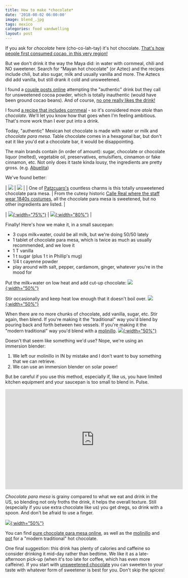 ```yaml
---
title: How to make *chocolate*
date: '2018-08-02 06:00:00'
image: blend_.jpg
tags: mexico
categories: food vandwelling
layout: post
---
```


If you ask for *chocolate* here (cho-co-lah-tay) it's hot chocolate. [That's how people first consumed cocao,  in this very region!](https://theslowmelt.com/portfolio/the-deep-origin/) 

But we don't drink it the way the Maya did: in water with cornmeal, chili and NO sweetener. Search for "Mayan hot chocolate" (or Aztec) and the recipes include chili, but also sugar, milk and usually vanilla and more. The Aztecs did add vanilla, but still drank it cold and unsweetened.

I found a [couple posts online](https://allrecipes.com/recipe/216166/xocolatl-aztec-chocolate/) attempting the "authentic" drink but they call for unsweetened cocoa powder, which is totally inauthentic (would have been ground cocao beans). And of course, [no one really likes the drink!](http://meltingmug.blogspot.com/2013/03/recipe-xocolatl-original-hot-chocolate.html)

I found [a recipe that includes cornmeal](https://theothersideofthetortilla.com/tag/chocolate-para-mesa/) - so it's considered more *atole* than *chocolate.* We'll let you know how that goes when I'm feeling ambitious. That's more work than I ever put into a drink.

Today, "authentic" Mexican hot chocolate is made with water or milk and *chocolate para mesa*. Table chocolate comes in a hexagonal bar, but don't eat it like you'd eat a chocolate bar, it would be disappointing.

The main brands contain (in order of amount): sugar, chocolate or chocolate liquor (melted), vegetable oil, preservatives, emulsifiers, cinnamon or fake cinnamon, etc. Not only does it taste kinda lousy, the ingredients are pretty gross. (e.g. [Abuelita](https://en.wikipedia.org/wiki/Abuelita))

We've found better:

| [![](/images/unsweet_chocolate_.jpg)](/images/unsweet_chocolate.jpg) | [![](/images/fancy_chocolate_.jpg)](/images/fancy_chocolate.jpg) |
| One of [Patzcuaro's](https://es.wikipedia.org/wiki/Pátzcuaro) countless charms is this totally unsweetened chocolate para mesa. | From the cutesy historic [Calle Real where the staff wear 1840s costumes](https://callereal.mx/), all the chocolate para mesa is sweetened, but no other ingredients are listed. |

| [![](/images/chocolate_ingredients_.jpg){:width="75%"}](/images/chocolate_ingredients.jpg) |  [![](/images/chocolate_instructions_.jpg){:width="80%"}](/images/chocolate_instructions.jpg) |

Finally! Here's how we make it, in a small saucepan:
* 3 cups milk+water, could be all milk, but we're doing 50/50 lately
* 1 tablet of chocolate para mesa, which is twice as much as usually recommended, and we love it
* 1 T vanilla
* 1 t sugar (plus 1 t in Phillip's mug)
* 1/4 t cayenne powder 
* play around with salt, pepper, cardamom, ginger, whatever you're in the mood for

Put the milk+water on low heat and add cut-up chocolate:
[![](/images/making_chocolate_.jpg){:width="50%"}](/images/making_chocolate.jpg)

Stir occasionally and keep heat low enough that it doesn't boil over.
[![](/images/stir_.jpg){:width="50%"}](/images/stir.jpg)

When there are no more chunks of chocolate, add vanilla, sugar, etc. Stir again, then blend. If you're making it the "traditional" way you'd blend by pouring back and forth between two vessels. If you're making it the "modern traditional" way you'd blend with a [molinillo](https://thespruceeats.com/authentic-mexican-hot-chocolate-4148366).
[![](/images/molinillo_.jpg){:width="50%"}](/images/molinillo.jpg)

Doesn't that seem like something we'd use? Nope, we're using an immersion blender:
1. We left our molinillo in IN by mistake and I don't want to buy something that we can retrieve.
2. We can use an immersion blender on solar power!

But be careful if you use this method, especially if, like us, you have limited kitchen equipment and your saucepan is too small to blend in. Pulse.
<iframe width="560" height="315" src="https://www.youtube-nocookie.com/embed/HI66CKAa8Ho" frameborder="0" allow="autoplay; encrypted-media" allowfullscreen></iframe>

*Chocolate para mesa* is grainy compared to what we eat and drink in the US, so blending not only froths the drink, it helps the overall texture. Still (especially if you use extra chocolate like us) you get dregs, so drink with a spoon. And don't be afraid to use a finger.

[![](/images/dregs_.jpg){:width="50%"}](/images/dregs.jpg)

You can find [pure chocolate para mesa online](https://www.amazon.com/gp/product/B008BRLYCC/ref=as_li_tl?ie=UTF8&tag=annalisa144-20&camp=1789&creative=9325&linkCode=as2&creativeASIN=B008BRLYCC&linkId=e74cb737d4a1d0d8b94fdbba78d98a6d), as well as the [molinillo](https://www.amazon.com/gp/product/B00AEAJMLO/ref=as_li_tl?ie=UTF8&tag=annalisa144-20&camp=1789&creative=9325&linkCode=as2&creativeASIN=B00AEAJMLO&linkId=c841ea7e28f44710ec71dc376fc01850) and [pot](https://www.amazon.com/gp/product/B0018E2X1Q/ref=as_li_tl?ie=UTF8&tag=annalisa144-20&camp=1789&creative=9325&linkCode=as2&creativeASIN=B0018E2X1Q&linkId=9c42a764059522021b78c2136aae4f0c) for a "modern traditional" hot chocolate.

One final suggestion: this drink has plenty of calories and caffeine so consider drinking it mid-day rather than bedtime. We like it as a late-afternoon pick-up (when it's too late for coffee, which has even more caffeine). If you start with [unsweetened chocolate](https://www.amazon.com/gp/product/B008BRLYCC/ref=as_li_tl?ie=UTF8&tag=annalisa144-20&camp=1789&creative=9325&linkCode=as2&creativeASIN=B008BRLYCC&linkId=e74cb737d4a1d0d8b94fdbba78d98a6d) you can sweeten to your taste with whatever form of sweetener is best for you. Don't skip the spices!